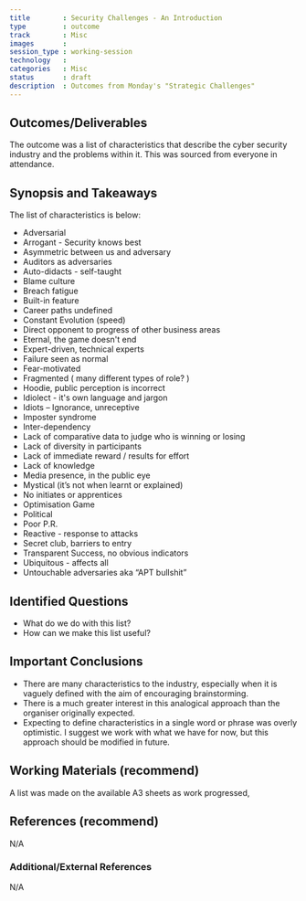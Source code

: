 ```yaml
---
title        : Security Challenges - An Introduction  
type         : outcome
track        : Misc
images       :
session_type : working-session                             
technology   :
categories   : Misc                    
status       : draft              
description  : Outcomes from Monday's "Strategic Challenges"
---
```


## Outcomes/Deliverables 

The outcome was a list of characteristics that describe the cyber security industry and the problems within it. This was sourced from everyone in attendance.

## Synopsis and Takeaways 

The list of characteristics is below:

* Adversarial
* Arrogant - Security knows best
* Asymmetric between us and adversary
* Auditors as adversaries
* Auto-didacts - self-taught
* Blame culture 
* Breach fatigue
* Built-in feature
* Career paths undefined
* Constant Evolution (speed)
* Direct opponent to progress of other business areas
* Eternal, the game doesn't end
* Expert-driven, technical experts
* Failure seen as normal
* Fear-motivated
* Fragmented ( many different types of role? )
* Hoodie, public perception is incorrect
* Idiolect - it's own language and jargon
* Idiots – Ignorance, unreceptive
* Imposter syndrome
* Inter-dependency
* Lack of comparative data to judge who is winning or losing
* Lack of diversity in participants
* Lack of immediate reward / results for effort
* Lack of knowledge
* Media presence, in the public eye
* Mystical (it’s not when learnt or explained)
* No initiates or apprentices
* Optimisation Game
* Political
* Poor P.R. 
* Reactive - response to attacks
* Secret club, barriers to entry
* Transparent Success, no obvious indicators
* Ubiquitous - affects all 
* Untouchable adversaries aka “APT bullshit”


## Identified Questions

* What do we do with this list?
* How can we make this list useful?

## Important Conclusions

* There are many characteristics to the industry, especially when it is vaguely defined with the aim of encouraging brainstorming.
* There is a much greater interest in this analogical approach than the organiser originally expected.
* Expecting to define characteristics in a single word or phrase was overly optimistic. I suggest we work with what we have for now, but this approach should be modified in future.

## Working Materials (recommend)

A list was made on the available A3 sheets as work progressed, 

## References (recommend)
N/A

### Additional/External References
N/A
